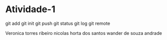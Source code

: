 # Atividade-1

git add
git init
git push
git status
git log
git remote

Veronica torres ribeiro
nicolas horta dos santos
wander de souza andrade
